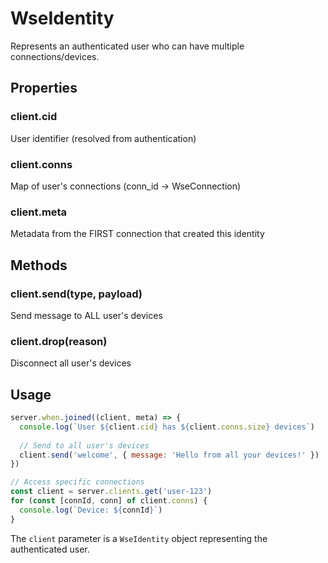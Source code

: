# WseIdentity

Represents an authenticated user who can have multiple connections/devices.

## Properties

### client.cid

User identifier (resolved from authentication)

### client.conns

Map of user's connections (conn_id → WseConnection)

### client.meta

Metadata from the FIRST connection that created this identity

## Methods

### client.send(type, payload)

Send message to ALL user's devices

### client.drop(reason)

Disconnect all user's devices

## Usage

```javascript
server.when.joined((client, meta) => {
  console.log(`User ${client.cid} has ${client.conns.size} devices`)
  
  // Send to all user's devices
  client.send('welcome', { message: 'Hello from all your devices!' })
})

// Access specific connections
const client = server.clients.get('user-123')
for (const [connId, conn] of client.conns) {
  console.log(`Device: ${connId}`)
}
```

The `client` parameter is a `WseIdentity` object representing the authenticated user.